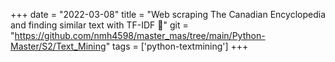 +++ 
date = "2022-03-08" 
title = "Web scraping The Canadian Encyclopedia and finding similar text with TF-IDF 📜" 
git = "https://github.com/nmh4598/master_mas/tree/main/Python-Master/S2/Text_Mining" 
tags = ['python-textmining'] 
+++
